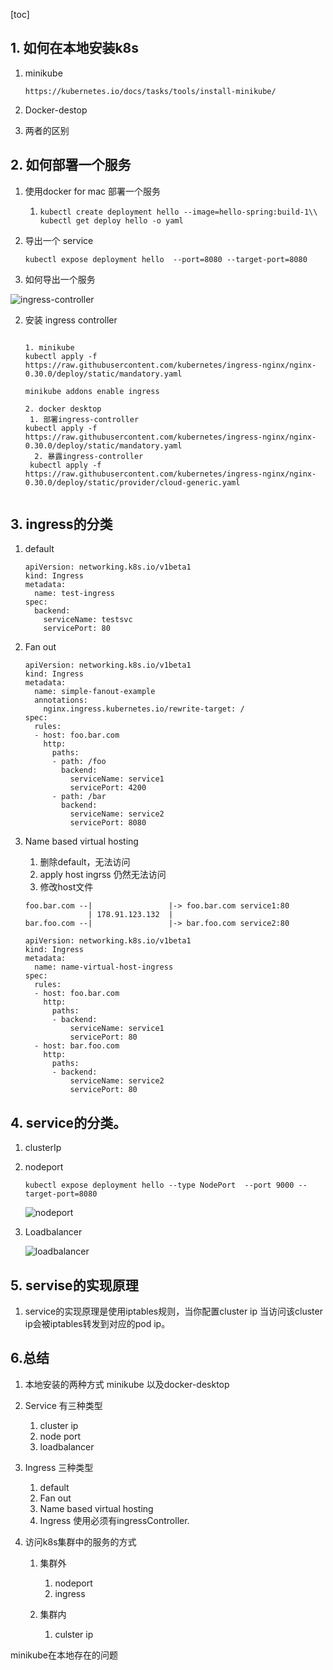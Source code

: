 [toc]

## 1. 如何在本地安装k8s

1. minikube

   ```
   https://kubernetes.io/docs/tasks/tools/install-minikube/
   ```

2. Docker-destop

3. 两者的区别

## 2. 如何部署一个服务

1. 使用docker for mac 部署一个服务

   1. ```
      kubectl create deployment hello --image=hello-spring:build-1\\
      kubectl get deploy hello -o yaml
      ```

2. 导出一个 service

   ```
   kubectl expose deployment hello  --port=8080 --target-port=8080
   ```

3. 如何导出一个服务

![ingress-controller](/Users/yu.zhang2/WorkSpace/ReadingNotes/kubernetes/ingress-controller-3761524.png)

2. 安装 ingress controller
   ```
   
   1. minikube
   kubectl apply -f https://raw.githubusercontent.com/kubernetes/ingress-nginx/nginx-0.30.0/deploy/static/mandatory.yaml
   
   minikube addons enable ingress
   
   2. docker desktop
   	1. 部署ingress-controller
   kubectl apply -f https://raw.githubusercontent.com/kubernetes/ingress-nginx/nginx-0.30.0/deploy/static/mandatory.yaml
     2. 暴露ingress-controller
   	kubectl apply -f https://raw.githubusercontent.com/kubernetes/ingress-nginx/nginx-0.30.0/deploy/static/provider/cloud-generic.yaml
   	
   ```



## 3. ingress的分类

1. default

   ```
   apiVersion: networking.k8s.io/v1beta1
   kind: Ingress
   metadata:
     name: test-ingress
   spec:
     backend:
       serviceName: testsvc
       servicePort: 80
   ```

2. Fan out

   ```
   apiVersion: networking.k8s.io/v1beta1
   kind: Ingress
   metadata:
     name: simple-fanout-example
     annotations:
       nginx.ingress.kubernetes.io/rewrite-target: /
   spec:
     rules:
     - host: foo.bar.com
       http:
         paths:
         - path: /foo
           backend:
             serviceName: service1
             servicePort: 4200
         - path: /bar
           backend:
             serviceName: service2
             servicePort: 8080
   ```

3. Name based virtual hosting

   1. 删除default，无法访问
   2. apply host ingrss 仍然无法访问
   3. 修改host文件

   ```
   foo.bar.com --|                 |-> foo.bar.com service1:80
                 | 178.91.123.132  |
   bar.foo.com --|                 |-> bar.foo.com service2:80
   
   apiVersion: networking.k8s.io/v1beta1
   kind: Ingress
   metadata:
     name: name-virtual-host-ingress
   spec:
     rules:
     - host: foo.bar.com
       http:
         paths:
         - backend:
             serviceName: service1
             servicePort: 80
     - host: bar.foo.com
       http:
         paths:
         - backend:
             serviceName: service2
             servicePort: 80
   ```

   

## 4. service的分类。

1. clusterIp	

   

2. nodeport

   ```
   kubectl expose deployment hello --type NodePort  --port 9000 --target-port=8080
   ```

   ![nodeport](/Users/yu.zhang2/Desktop/nodeport.png)

3. Loadbalancer

   ![loadbalancer](/Users/yu.zhang2/WorkSpace/ReadingNotes/kubernetes/loadbalancer-3764563.png)



## 5. servise的实现原理

1. service的实现原理是使用iptables规则，当你配置cluster ip 当访问该cluster ip会被iptables转发到对应的pod ip。

## 6.总结

1. 本地安装的两种方式 minikube 以及docker-desktop

2. Service 有三种类型

   1. cluster ip
   2. node port
   3. loadbalancer

3. Ingress 三种类型

   1. default
   2. Fan out
   3. Name based virtual hosting
   4. Ingress 使用必须有ingressController.

4. 访问k8s集群中的服务的方式

   1. 集群外 

      1. nodeport    
      2. ingress

   2. 集群内

      1. culster ip

         

minikube在本地存在的问题



